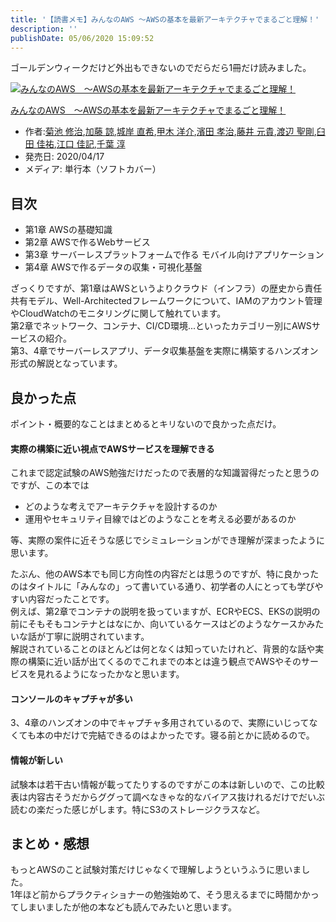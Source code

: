 ```yaml
---
title: '【読書メモ】みんなのAWS 〜AWSの基本を最新アーキテクチャでまるごと理解！'
description: ''
publishDate: 05/06/2020 15:09:52
---
```

<p>ゴールデンウィークだけど外出もできないのでだらだら1冊だけ読みました。</p>

<p><div class="hatena-asin-detail"><a href="https://www.amazon.co.jp/exec/obidos/ASIN/4297113295/hatena-blog-22/"><img src="https://m.media-amazon.com/images/I/51xgJBghlOL._SL160_.jpg" class="hatena-asin-detail-image" alt="みんなのAWS　〜AWSの基本を最新アーキテクチャでまるごと理解！" title="みんなのAWS　〜AWSの基本を最新アーキテクチャでまるごと理解！"></a><div class="hatena-asin-detail-info"><p class="hatena-asin-detail-title"><a href="https://www.amazon.co.jp/exec/obidos/ASIN/4297113295/hatena-blog-22/">みんなのAWS　〜AWSの基本を最新アーキテクチャでまるごと理解！</a></p><ul><li><span class="hatena-asin-detail-label">作者:</span><a href="http://d.hatena.ne.jp/keyword/%B5%C6%C3%D3%20%BD%A4%BC%A3" class="keyword">菊池 修治</a>,<a href="http://d.hatena.ne.jp/keyword/%B2%C3%C6%A3%20%CE%CA" class="keyword">加藤 諒</a>,<a href="http://d.hatena.ne.jp/keyword/%BE%EB%B4%DF%20%C4%BE%B4%F5" class="keyword">城岸 直希</a>,<a href="http://d.hatena.ne.jp/keyword/%B9%C3%CC%DA%20%CD%CE%B2%F0" class="keyword">甲木 洋介</a>,<a href="http://d.hatena.ne.jp/keyword/%DF%C0%C5%C4%20%B9%A7%BC%A3" class="keyword">濱田 孝治</a>,<a href="http://d.hatena.ne.jp/keyword/%C6%A3%B0%E6%20%B8%B5%B5%AE" class="keyword">藤井 元貴</a>,<a href="http://d.hatena.ne.jp/keyword/%C5%CF%CA%D5%20%C0%BB%B9%E4" class="keyword">渡辺 聖剛</a>,<a href="http://d.hatena.ne.jp/keyword/%B1%B1%C5%C4%20%B2%C2%CD%B4" class="keyword">臼田 佳祐</a>,<a href="http://d.hatena.ne.jp/keyword/%B9%BE%B8%FD%20%B2%C2%B5%AD" class="keyword">江口 佳記</a>,<a href="http://d.hatena.ne.jp/keyword/%C0%E9%CD%D5%20%BD%DF" class="keyword">千葉 淳</a></li><li><span class="hatena-asin-detail-label">発売日:</span> 2020/04/17</li><li><span class="hatena-asin-detail-label">メディア:</span> 単行本（ソフトカバー）</li></ul></div><div class="hatena-asin-detail-foot"></div></div></p>

<h2>目次</h2>

<ul>
<li>第1章 AWSの基礎知識</li>
<li>第2章 AWSで作るWebサービス</li>
<li>第3章 サーバーレスプラットフォームで作る モバイル向けアプリケーション</li>
<li>第4章 AWSで作るデータの収集・可視化基盤</li>
</ul>


<p>ざっくりですが、第1章はAWSというよりクラウド（インフラ）の歴史から責任共有モデル、Well-Architectedフレームワークについて、IAMのアカウント管理やCloudWatchのモニタリングに関して触れています。<br />
第2章でネットワーク、コンテナ、CI/CD環境...といったカテゴリー別にAWSサービスの紹介。<br />
第3、4章でサーバーレスアプリ、データ収集基盤を実際に構築するハンズオン形式の解説となっています。</p>

<h2>良かった点</h2>

<p>ポイント・概要的なことはまとめるとキリないので良かった点だけ。</p>

<h4>実際の構築に近い視点でAWSサービスを理解できる</h4>

<p>これまで認定試験のAWS勉強だけだったので表層的な知識習得だったと思うのですが、この本では</p>

<ul>
<li>どのような考えでアーキテクチャを設計するのか</li>
<li>運用やセキュリティ目線ではどのようなことを考える必要があるのか</li>
</ul>


<p>等、実際の案件に近そうな感じでシミュレーションができ理解が深まったように思います。</p>

<p>たぶん、他のAWS本でも同じ方向性の内容だとは思うのですが、特に良かったのはタイトルに「みんなの」って書いている通り、初学者の人にとっても学びやすい内容だったことです。<br />
例えば、第2章でコンテナの説明を扱っていますが、ECRやECS、EKSの説明の前にそもそもコンテナとはなにか、向いているケースはどのようなケースかみたいな話が丁寧に説明されています。<br />
解説されていることのほとんどは何となくは知っていたけれど、背景的な話や実際の構築に近い話が出てくるのでこれまでの本とは違う観点でAWSやそのサービスを見れるようになったかなと思います。</p>

<h4>コンソールのキャプチャが多い</h4>

<p>3、4章のハンズオンの中でキャプチャ多用されているので、実際にいじってなくても本の中だけで完結できるのはよかったです。寝る前とかに読めるので。</p>

<h4>情報が新しい</h4>

<p>試験本は若干古い情報が載ってたりするのですがこの本は新しいので、この比較表は内容古そうだからググって調べなきゃな的なバイアス抜けれるだけでだいぶ読むの楽だった感じがします。特にS3のストレージクラスなど。</p>

<h2>まとめ・感想</h2>

<p>もっとAWSのこと試験対策だけじゃなくで理解しようというふうに思いました。<br />
1年ほど前からプラクティショナーの勉強始めて、そう思えるまでに時間かかってしまいましたが他の本なども読んでみたいと思います。</p>

